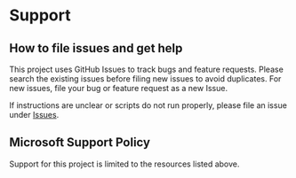 # Support

## How to file issues and get help  

This project uses GitHub Issues to track bugs and feature requests. Please search the existing 
issues before filing new issues to avoid duplicates.  For new issues, file your bug or 
feature request as a new Issue.

If instructions are unclear or scripts do not run properly, please file an issue under [Issues](https://github.com/microsoft/commerical-marketplace-vm-sample/issues).

## Microsoft Support Policy  

Support for this project is limited to the resources listed above.
